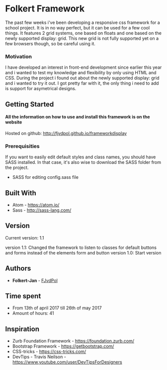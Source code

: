# Folkert Framework

The past few weeks i've been developing a responsive css framework for a school project. It is in no way perfect, but it can be used for a few cool things.
It features 2 grid systems, one based on floats and one based on the newly supported display: grid. This new grid is not fully supported yet on a few browsers though, so be careful using it.

### Motivation

I have developed an interest in front-end development since earlier this year and i wanted to test my knowledge and flexibility by only using HTML and CSS. 
During the project i found out about the newly supported display: grid and i wanted to try it out. I got pretty far with it, the only thing i need to add is support for asymetrical designs.

## Getting Started

#### All the information on how to use and install this framework is on the website

Hosted on github:
http://fjvdpol.github.io/frameworkdisplay

### Prerequisities

If you want to easily edit default styles and class names, you should have SASS installed. In that case, it's also wise to download the SASS folder from the project.

* SASS for editing config.sass file


## Built With

* Atom - https://atom.io/
* Sass - http://sass-lang.com/

## Version

Current version: 1.1

version 1.1: Changed the framework to listen to classes for default buttons and forms instead of the elements form and button
version 1.0: Start version

## Authors

* **Folkert-Jan** - [FJvdPol](https://github.com/fjvdpol)

## Time spent
* From 13th of april 2017 till 26th of may 2017
* Amount of hours: 41

## Inspiration

* Zurb Foundation Framework - https://foundation.zurb.com/
* Bootstrap Framework - https://getbootstrap.com/
* CSS-tricks - https://css-tricks.com/
* DevTips - Travis Neilson - https://www.youtube.com/user/DevTipsForDesigners
